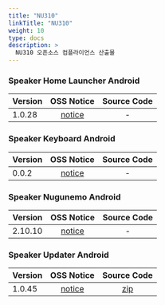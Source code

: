 ```yaml
---
title: "NU310"
linkTitle: "NU310"
weight: 10
type: docs
description: >
  NU310 오픈소스 컴플라이언스 산출물
---
```


### Speaker Home Launcher Android

| Version | OSS Notice | Source Code |
|---|:---:|:---:|
| 1.0.28 | [notice](https://opensource.sktelecom.com/compliance_artifacts/nugu_nu310_speaker_home_launcher/android/1.0.28/NU310_Speaker_home_launcher_android_1.0.28_OSS_Notice.html)  | - |

### Speaker Keyboard Android

| Version | OSS Notice | Source Code |
|---|:---:|:---:|
| 0.0.2 | [notice](https://opensource.sktelecom.com/compliance_artifacts/nugu_nu310_speaker_keyboard/android/0.0.2/NU310_Speaker_keyboard_android_0.0.2_OSS_Notice.html)  | - |

### Speaker Nugunemo Android

| Version | OSS Notice | Source Code |
|---|:---:|:---:|
| 2.10.10 | [notice](https://opensource.sktelecom.com/compliance_artifacts/nugu_nu310_speaker_nugunemo/android/2.10.10/NU310_Speaker_nugunemo_android_2.10.10_OSS_Notice.html)  | - |

### Speaker Updater Android

| Version | OSS Notice | Source Code |
|---|:---:|:---:|
| 1.0.45 | [notice](https://opensource.sktelecom.com/compliance_artifacts/nugu_nu310_speaker_updater/android/1.0.45/NU310_Speaker_updater_android_1.0.45_OSS_Notice.html)  | [zip](https://opensource.sktelecom.com/compliance_artifacts/nugu_nu310_speaker_updater/android/1.0.45/jsr-305.zip) |